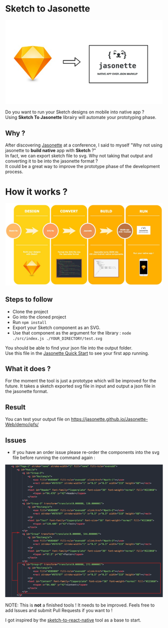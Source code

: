 # Sketch to Jasonette

![Process](./assets/MainGoal.jpg)

Do you want to run your Sketch designs on mobile into native app ?  
Using **Sketch To Jasonette** librairy will automate your prototyping phase.

## Why ?

After discovering [Jasonette](https://jasonette.com/) at a conference, I said to myself "Why not using jasonette to **build native** app with **Sketch** ?"  
In fact, we can export sketch file to svg.
Why not taking that output and converting it to be into the jasonette format ?  
It could be a great way to improve the prototype phase of the development process.

# How it works ?

![Process](./assets/SketchToJasonette.jpg)

## Steps to follow

- Clone the project
- Go into the cloned project
- Run `npm install`
- Export your Sketch component as an SVG.
- Use that component as the argument for the library : `node ./src/index.js ./YOUR_DIRECTORY/test.svg`

You should be able to find your json file into the output folder.  
Use this file in the [Jasonette Quick Start](https://docs.jasonette.com/#quickstart) to see your first app running.

## What it does ?

For the moment the tool is just a prototype which will be improved for the future.
It takes a sketch exported svg file in input and output a json file in the jasonette format.

## Result

You can test your output file on https://jasonette.github.io/Jasonette-Web/demo/ipfs/

## Issues

- If you have an order issue please re-order the components into the svg file before running the command again :

![CorrectOrder](./assets/correct.png)

NOTE: This is **not** a finished tools ! It needs to be improved.
Feels free to add Issues and submit Pull Requests if you want to !

I got inspired by the [sketch-to-react-native](https://github.com/nanohop/sketch-to-react-native) tool as a base to start.
